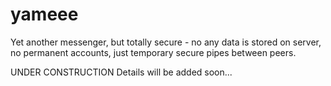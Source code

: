 # yameee
Yet another messenger, but totally secure - no any data is stored on server, no permanent accounts, just temporary secure pipes between peers.  

UNDER CONSTRUCTION
Details will be added soon...
